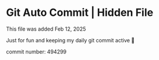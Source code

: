 # Git Auto Commit | Hidden File

This file was added Feb 12, 2025

Just for fun and keeping my daily git commit active 🤪

commit number: 494299
